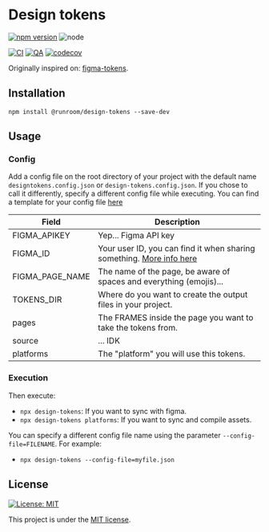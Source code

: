 # Design tokens

[![npm version](https://img.shields.io/npm/v/@runroom/design-tokens.svg)](https://www.npmjs.com/package/@runroom/design-tokens)
![node](https://img.shields.io/node/v/@runroom/design-tokens.svg)

[![CI](https://github.com/Runroom/design-tokens/actions/workflows/ci.yaml/badge.svg)](https://github.com/Runroom/design-tokens/actions/workflows/ci.yaml)
[![QA](https://github.com/Runroom/design-tokens/actions/workflows/qa.yaml/badge.svg)](https://github.com/Runroom/design-tokens/actions/workflows/qa.yaml)
[![codecov](https://codecov.io/gh/Runroom/design-tokens/branch/main/graph/badge.svg)](https://codecov.io/gh/Runroom/design-tokens)

Originally inspired on: [figma-tokens](https://github.com/klaufel/figma-tokens).

## Installation

`npm install @runroom/design-tokens --save-dev`

## Usage

### Config

Add a config file on the root directory of your project with the default name
`designtokens.config.json` or `design-tokens.config.json`. If you chose to call it differently,
specify a different config file while executing. You can find a template for your config file
[here](template.config.json)


| Field  | Description |
| ------------- | ------------- |
| FIGMA_APIKEY | Yep... Figma API key  |
| FIGMA_ID  | Your user ID, you can find it when sharing something. [More info here](https://iconify.design/docs/libraries/tools/import/figma/file-id.html) |
| FIGMA_PAGE_NAME | The name of the page, be aware of spaces and everything (emojis)...  |
| TOKENS_DIR | Where do you want to create the output files in your project.  |
| pages | The FRAMES inside the page you want to take the tokens from.  |
| source | ... IDK  |
| platforms | The "platform" you will use this tokens. |

<!-- TODO: I'd say this is outdated, check [Figma Tokens](https://github.com/klaufel/figma-tokens) -->

### Execution

Then execute:

- `npx design-tokens`: If you want to sync with figma.
- `npx design-tokens platforms`: If you want to sync and compile assets.

You can specify a different config file name using the parameter `--config-file=FILENAME`. For
example:

- `npx design-tokens --config-file=myfile.json`

## License

[![License: MIT](https://img.shields.io/badge/License-MIT-yellow.svg)](https://opensource.org/licenses/MIT)

This project is under the [MIT license](LICENSE).
